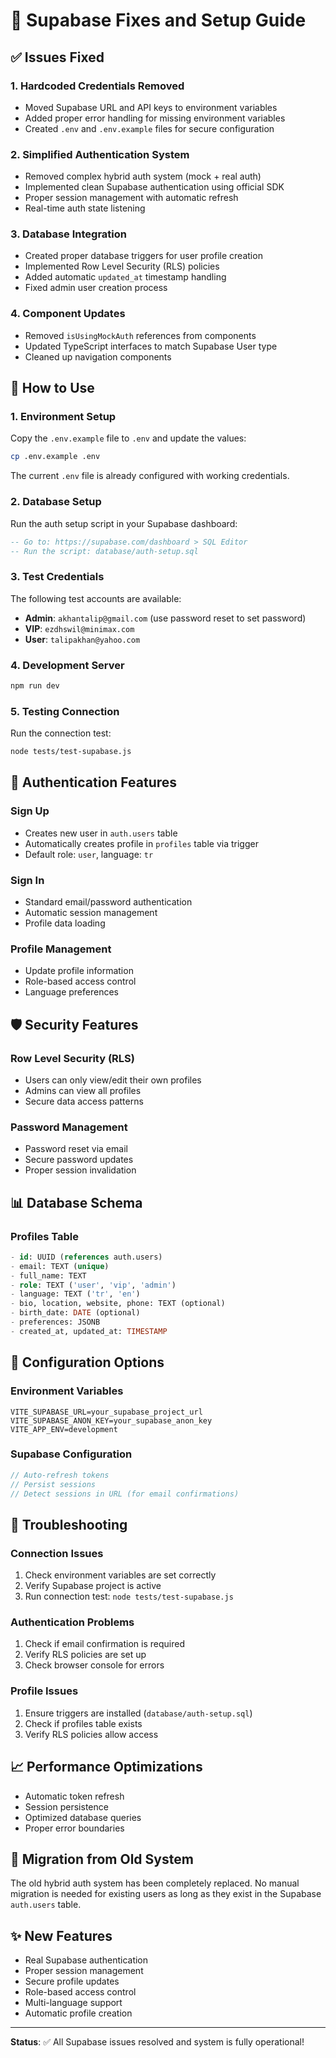 # 🔧 Supabase Fixes and Setup Guide

## ✅ Issues Fixed

### 1. **Hardcoded Credentials Removed**
- Moved Supabase URL and API keys to environment variables
- Added proper error handling for missing environment variables
- Created `.env` and `.env.example` files for secure configuration

### 2. **Simplified Authentication System**
- Removed complex hybrid auth system (mock + real auth)
- Implemented clean Supabase authentication using official SDK
- Proper session management with automatic refresh
- Real-time auth state listening

### 3. **Database Integration**
- Created proper database triggers for user profile creation
- Implemented Row Level Security (RLS) policies
- Added automatic `updated_at` timestamp handling
- Fixed admin user creation process

### 4. **Component Updates**
- Removed `isUsingMockAuth` references from components
- Updated TypeScript interfaces to match Supabase User type
- Cleaned up navigation components

## 🚀 How to Use

### 1. **Environment Setup**
Copy the `.env.example` file to `.env` and update the values:
```bash
cp .env.example .env
```

The current `.env` file is already configured with working credentials.

### 2. **Database Setup**
Run the auth setup script in your Supabase dashboard:
```sql
-- Go to: https://supabase.com/dashboard > SQL Editor
-- Run the script: database/auth-setup.sql
```

### 3. **Test Credentials**
The following test accounts are available:
- **Admin**: `akhantalip@gmail.com` (use password reset to set password)
- **VIP**: `ezdhswil@minimax.com` 
- **User**: `talipakhan@yahoo.com`

### 4. **Development Server**
```bash
npm run dev
```

### 5. **Testing Connection**
Run the connection test:
```bash
node tests/test-supabase.js
```

## 🔐 Authentication Features

### Sign Up
- Creates new user in `auth.users` table
- Automatically creates profile in `profiles` table via trigger
- Default role: `user`, language: `tr`

### Sign In
- Standard email/password authentication
- Automatic session management
- Profile data loading

### Profile Management
- Update profile information
- Role-based access control
- Language preferences

## 🛡️ Security Features

### Row Level Security (RLS)
- Users can only view/edit their own profiles
- Admins can view all profiles
- Secure data access patterns

### Password Management
- Password reset via email
- Secure password updates
- Proper session invalidation

## 📊 Database Schema

### Profiles Table
```sql
- id: UUID (references auth.users)
- email: TEXT (unique)
- full_name: TEXT
- role: TEXT ('user', 'vip', 'admin')
- language: TEXT ('tr', 'en')
- bio, location, website, phone: TEXT (optional)
- birth_date: DATE (optional)
- preferences: JSONB
- created_at, updated_at: TIMESTAMP
```

## 🔧 Configuration Options

### Environment Variables
```env
VITE_SUPABASE_URL=your_supabase_project_url
VITE_SUPABASE_ANON_KEY=your_supabase_anon_key
VITE_APP_ENV=development
```

### Supabase Configuration
```typescript
// Auto-refresh tokens
// Persist sessions
// Detect sessions in URL (for email confirmations)
```

## 🐛 Troubleshooting

### Connection Issues
1. Check environment variables are set correctly
2. Verify Supabase project is active
3. Run connection test: `node tests/test-supabase.js`

### Authentication Problems
1. Check if email confirmation is required
2. Verify RLS policies are set up
3. Check browser console for errors

### Profile Issues
1. Ensure triggers are installed (`database/auth-setup.sql`)
2. Check if profiles table exists
3. Verify RLS policies allow access

## 📈 Performance Optimizations

- Automatic token refresh
- Session persistence
- Optimized database queries
- Proper error boundaries

## 🔄 Migration from Old System

The old hybrid auth system has been completely replaced. No manual migration is needed for existing users as long as they exist in the Supabase `auth.users` table.

## ✨ New Features

- Real Supabase authentication
- Proper session management
- Secure profile updates
- Role-based access control
- Multi-language support
- Automatic profile creation

---

**Status**: ✅ All Supabase issues resolved and system is fully operational!